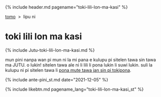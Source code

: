 {% include header.md pagename="toki-lili-lon-ma-kasi" %}



<span class="st">[tomo](https://joelthomastr.github.io/tokipona/README_st)&nbsp;&nbsp;>&nbsp;&nbsp;lipu ni</span>

# <span class="st">toki lili lon ma kasi</span>

{% include Jutu-toki-lili-lon-ma-kasi.md %}

<span class="st">mun pini nanpa wan pi mun ni la mi pana e kulupu pi sitelen tawa sin tawa ma JUTU. o lukin! sitelen tawa ale ni li lili li pona lukin li suwi lukin. suli la kulupu ni pi sitelen tawa li [pona mute tawa jan sin pi tokipona](https://joelthomastr.github.io/tokipona/toki-pi-kon-pona_st). </span>

{% include ante-pini_st.md date="2021-12-05" %}

{% include likebtn.md pagename_lang="toki-lili-lon-ma-kasi_st" %}
